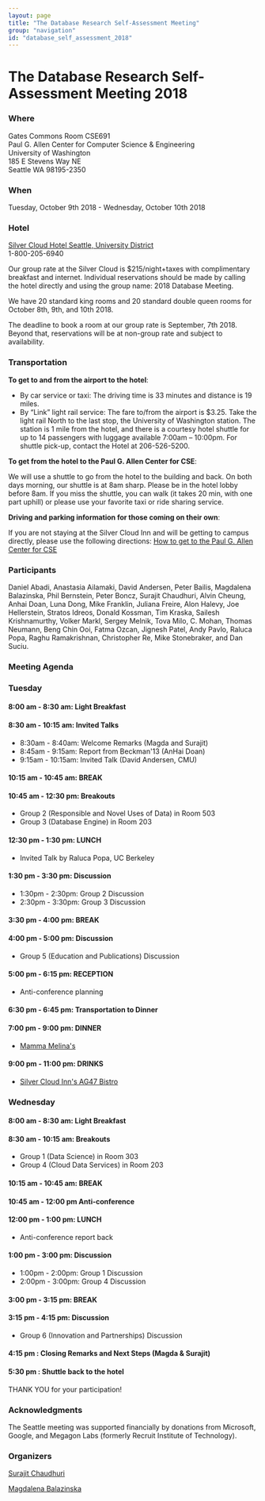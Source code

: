 ```yaml
---
layout: page
title: "The Database Research Self-Assessment Meeting"
group: "navigation"
id: "database_self_assessment_2018"
---
```


# The Database Research Self-Assessment Meeting 2018

### **Where**

Gates Commons Room CSE691  
Paul G. Allen Center for Computer Science & Engineering  
University of Washington  
185 E Stevens Way NE  
Seattle WA 98195-2350

### **When**
Tuesday, October 9th 2018 - Wednesday, October 10th 2018

### **Hotel**
[Silver Cloud Hotel Seattle, University District](https://www.silvercloud.com/university/)  
1-800-205-6940

Our group rate at the Silver Cloud is $215/night+taxes with complimentary breakfast and internet. Individual reservations should be made by calling the hotel directly and using the group name: 2018 Database Meeting.

We have 20 standard king rooms and 20 standard double queen rooms for October 8th, 9th, and 10th 2018.

The deadline to book a room at our group rate is September, 7th 2018. Beyond that, reservations will be at non-group rate and subject to availability.


### **Transportation**

**To get to and from the airport to the hotel**:

* By car service or taxi: The driving time is 33 minutes and distance is 19 miles.
* By “Link” light rail service: The fare to/from the airport is $3.25. Take the light rail North to the last stop, the University of Washington station. The station is 1 mile from the hotel, and there is a courtesy hotel shuttle for up to 14 passengers with luggage available 7:00am – 10:00pm. For shuttle pick-up, contact the Hotel at 206-526-5200.

**To get from the hotel to the Paul G. Allen Center for CSE**:

We will use a shuttle to go from the hotel to the building and back. On both days morning, our shuttle is at 8am sharp. Please be in the hotel lobby before 8am. If you miss the shuttle, you can walk (it takes 20 min, with one part uphill) or please use your favorite taxi or ride sharing service.

**Driving and parking information for those coming on their own**:

If you are not staying at the Silver Cloud Inn and will be getting to campus directly, please use the following directions: [How to get to the Paul G. Allen Center for CSE](https://www.cs.washington.edu/visitors/getting_here)


### **Participants**

Daniel Abadi, Anastasia Ailamaki, David Andersen, Peter Bailis, Magdalena Balazinska, Phil Bernstein, Peter Boncz, Surajit Chaudhuri, Alvin Cheung, Anhai Doan, Luna Dong, Mike Franklin, Juliana Freire, Alon Halevy, Joe Hellerstein, Stratos Idreos, Donald Kossman, Tim Kraska, Sailesh Krishnamurthy, Volker Markl, Sergey Melnik, Tova Milo, C. Mohan, Thomas Neumann, Beng Chin Ooi, Fatma Ozcan, Jignesh Patel, Andy Pavlo, Raluca Popa, Raghu Ramakrishnan, Christopher Re, Mike Stonebraker, and Dan Suciu.


### **Meeting Agenda**

### **Tuesday**

#### 8:00 am - 8:30 am:  Light Breakfast

#### 8:30 am - 10:15 am:  Invited Talks
- 8:30am - 8:40am: Welcome Remarks (Magda and Surajit)
- 8:45am - 9:15am: Report from Beckman'13 (AnHai Doan)
- 9:15am - 10:15am: Invited Talk (David Andersen, CMU)

#### 10:15 am - 10:45 am: BREAK

#### 10:45 am - 12:30 pm: Breakouts
- Group 2 (Responsible and Novel Uses of Data) in Room 503
- Group 3 (Database Engine) in Room 203

#### 12:30 pm - 1:30 pm: LUNCH 
- Invited Talk by Raluca Popa, UC Berkeley

#### 1:30 pm - 3:30 pm: Discussion 
- 1:30pm - 2:30pm: Group 2 Discussion 
- 2:30pm - 3:30pm: Group 3 Discussion 

#### 3:30 pm - 4:00 pm: BREAK

#### 4:00 pm - 5:00 pm: Discussion
- Group 5 (Education and Publications) Discussion

#### 5:00 pm - 6:15 pm: RECEPTION
- Anti-conference planning

#### 6:30 pm - 6:45 pm: Transportation to Dinner

#### 7:00 pm - 9:00 pm: DINNER
- [Mamma Melina's](http://mammamelina.com/)

#### 9:00 pm - 11:00 pm: DRINKS
- [Silver Cloud Inn's AG47 Bistro](https://www.silvercloud.com/university/)


### **Wednesday**

#### 8:00 am - 8:30 am:  Light Breakfast

#### 8:30 am - 10:15 am: Breakouts
- Group 1 (Data Science) in Room 303
- Group 4 (Cloud Data Services) in Room 203

#### 10:15 am - 10:45 am: BREAK

#### 10:45 am - 12:00 pm Anti-conference 

#### 12:00 pm - 1:00 pm: LUNCH
- Anti-conference report back 

#### 1:00 pm - 3:00 pm: Discussion
- 1:00pm - 2:00pm: Group 1 Discussion 
- 2:00pm - 3:00pm: Group 4 Discussion 

#### 3:00 pm - 3:15 pm: BREAK 

#### 3:15 pm - 4:15 pm: Discussion
- Group 6 (Innovation and Partnerships) Discussion 

#### 4:15 pm : Closing Remarks and Next Steps (Magda & Surajit)

#### 5:30 pm : Shuttle back to the hotel


THANK YOU for your participation!


### **Acknowledgments**

The Seattle meeting was supported financially by donations from Microsoft, Google, and Megagon Labs (formerly Recruit Institute of Technology).


### **Organizers**

[Surajit Chaudhuri](https://www.microsoft.com/en-us/research/people/surajitc/)

[Magdalena Balazinska](https://www.cs.washington.edu/people/faculty/magda)

